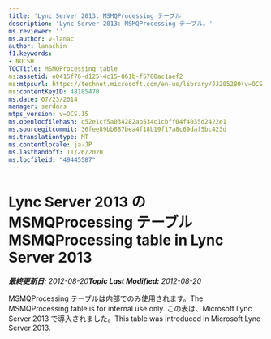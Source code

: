 ```yaml
---
title: 'Lync Server 2013: MSMQProcessing テーブル'
description: 'Lync Server 2013: MSMQProcessing テーブル。'
ms.reviewer: ''
ms.author: v-lanac
author: lanachin
f1.keywords:
- NOCSH
TOCTitle: MSMQProcessing table
ms:assetid: e0415f76-d125-4c15-861b-f5780ac1aef2
ms:mtpsurl: https://technet.microsoft.com/en-us/library/JJ205280(v=OCS.15)
ms:contentKeyID: 48185470
ms.date: 07/23/2014
manager: serdars
mtps_version: v=OCS.15
ms.openlocfilehash: c52e1cf5a034282ab534c1cbff04f4035d2422e1
ms.sourcegitcommit: 36fee89bb887bea4f18b19f17a8c69daf5bc423d
ms.translationtype: MT
ms.contentlocale: ja-JP
ms.lasthandoff: 11/26/2020
ms.locfileid: "49445587"
---
```

# <a name="msmqprocessing-table-in-lync-server-2013"></a><span data-ttu-id="1f929-103">Lync Server 2013 の MSMQProcessing テーブル</span><span class="sxs-lookup"><span data-stu-id="1f929-103">MSMQProcessing table in Lync Server 2013</span></span>

<div data-xmlns="http://www.w3.org/1999/xhtml">

<div class="topic" data-xmlns="http://www.w3.org/1999/xhtml" data-msxsl="urn:schemas-microsoft-com:xslt" data-cs="https://msdn.microsoft.com/">

<div data-asp="https://msdn2.microsoft.com/asp">



</div>

<div id="mainSection">

<div id="mainBody"><span data-ttu-id="1f929-104">

<span> </span></span><span class="sxs-lookup"><span data-stu-id="1f929-104">

<span> </span></span></span>

<span data-ttu-id="1f929-105">_**最終更新日:** 2012-08-20_</span><span class="sxs-lookup"><span data-stu-id="1f929-105">_**Topic Last Modified:** 2012-08-20_</span></span>

<span data-ttu-id="1f929-106">MSMQProcessing テーブルは内部でのみ使用されます。</span><span class="sxs-lookup"><span data-stu-id="1f929-106">The MSMQProcessing table is for internal use only.</span></span> <span data-ttu-id="1f929-107">この表は、Microsoft Lync Server 2013 で導入されました。</span><span class="sxs-lookup"><span data-stu-id="1f929-107">This table was introduced in Microsoft Lync Server 2013.</span></span>

<span data-ttu-id="1f929-108"></div>

<span> </span>

</div>

</div>

</span><span class="sxs-lookup"><span data-stu-id="1f929-108"></div>

<span> </span>

</div>

</div>

</span></span></div>

